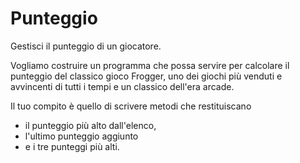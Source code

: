 # Punteggio

Gestisci il punteggio di un giocatore.

Vogliamo costruire un programma che possa servire per calcolare il punteggio del classico gioco Frogger, uno dei giochi più venduti e avvincenti di tutti i tempi e un classico dell'era arcade. 

Il tuo compito è quello di scrivere metodi che restituiscano 
- il punteggio più alto dall'elenco, 
- l'ultimo punteggio aggiunto 
- e i tre punteggi più alti.
